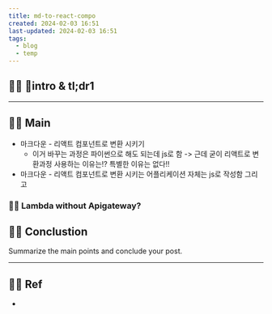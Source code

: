 ```yaml
---
title: md-to-react-compo
created: 2024-02-03 16:51
last-updated: 2024-02-03 16:51
tags:
  - blog
  - temp
---
```


## 👯‍♂️ intro & tl;dr1



--- 

## 👯‍♂️ Main

- 마크다운 - 리액트 컴포넌트로 변환 시키기 
	- 이거 바꾸는 과정은 파이썬으로 해도 되는데 js로 함  -> 근데 굳이 리액트로 변환과정 사용하는 이유는!? 특별한 이유는 없다!! 
- 마크다운 - 리액트 컴포넌트로 변환 시키는 어플리케이션 자체는 js로 작성함 그리고 


### 👯‍♂️ Lambda without Apigateway?



## 👯‍♂️ Conclustion

Summarize the main points and conclude your post.

--- 

## 👯‍♂️ Ref

- [^1]:  작성자. "제목," 사이트명, 발행날짜, [URL](www.naver.com)

